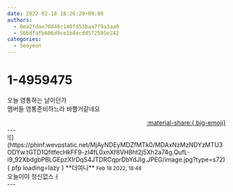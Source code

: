 ```yaml
---
date: 2022-02-18 18:26:29+09:00
authors:
  - 0ea2fdae70d40c140fd53baa7f9a3aa0
  - 56bdfafb606d9ce1b4ecdd572595e242
categories:
  - Seoyeon
---
```


# 1-4959475

<div class="post-container" markdown="1">
<div class="content-container md-sidebar__scrollwrap" markdown="1">

오늘 영통하는 날이던가<br>멤버들 영통준비하느라 바쁠거같네요

</div>
</div>

<div style="text-align: right;" markdown="1">
<a href="https://weverse.io/fromis9/fanpost/1-4959475" style="text-align: right;">:material-share:{.big-emoji}</a>
</div>
---

<div class="comments-container md-sidebar__scrollwrap" markdown="1">
<div class="comment" markdown="1">
<div class='id-container' markdown="1">
![](https://phinf.wevpstatic.net/MjAyNDEyMDZfMTk0/MDAxNzMzNDYzMTU3ODYw.tGTD1QfitfecHkFF9-zI4fL0xnXf8VH8ht2j5Xh2a74g.QufL-i9_92XbdgbPBLGEpzXIrDqS4JTDRCqprDbYdJIg.JPEG/image.jpg?type=s72){ pfp loading=lazy }
**<span class="artist">더여니</span>** <small>Feb 18 2022, 18:48</small><br>
</div>
<div class='comment-body' markdown="1">
오늘이야 정신없스ㅓ
</div>
</div>
</div>
---
